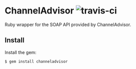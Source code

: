 ChannelAdvisor ![travis-ci](http://travis-ci.org/guard/guard-rspec.png)
=====

Ruby wrapper for the SOAP API provided by ChannelAdvisor.

Install
-----

Install the gem:

	$ gem install channeladvisor
